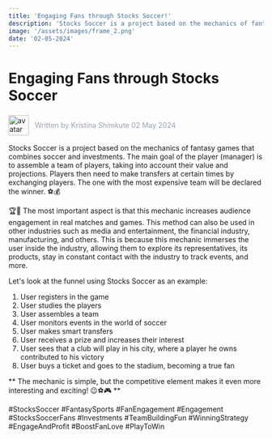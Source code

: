 ```yaml
---
title: 'Engaging Fans through Stocks Soccer!'
description: 'Stocks Soccer is a project based on the mechanics of fantasy games that combines soccer and investments. The main goal of the player (manager) is to assemble a team of players, taking into account their value and projections. Players then need to make transfers at certain times by exchanging players. The one with the most expensive team will be declared the winner. ⚽️💰'
image: '/assets/images/frame_2.png'
date: '02-05-2024'
---
```


# Engaging Fans through Stocks Soccer

<div style="display: flex; align-items: center; gap:12px">
<img src="/assets/images/kristina.png" alt="avatar" style="width:40px; height:auto; display:inlinee" /> <p style="color:#94a3b8; ">Written by Kristina Shimkute 02 May 2024</p>
</div>

Stocks Soccer is a project based on the mechanics of fantasy games that combines soccer and investments. The main goal of the player (manager) is to assemble a team of players, taking into account their value and projections. Players then need to make transfers at certain times by exchanging players. The one with the most expensive team will be declared the winner. ⚽️💰

🏆🤩 The most important aspect is that this mechanic increases audience engagement in real matches and games. This method can also be used in other industries such as media and entertainment, the financial industry, manufacturing, and others. This is because this mechanic immerses the user inside the industry, allowing them to explore its representatives, its products, stay in constant contact with the industry to track events, and more.

Let's look at the funnel using Stocks Soccer as an example:

1. User registers in the game
2. User studies the players
3. User assembles a team
4. User monitors events in the world of soccer
5. User makes smart transfers
6. User receives a prize and increases their interest
7. User sees that a club will play in his city, where a player he owns contributed to his victory
8. User buys a ticket and goes to the stadium, becoming a true fan

** The mechanic is simple, but the competitive element makes it even more interesting and exciting! 😉⚽️🎮 **

\#StocksSoccer \#FantasySports \#FanEngagement \#Engagement
\#StocksSoccerFans \#Investments \#TeamBuildingFun \#WinningStrategy \#EngageAndProfit \#BoostFanLove \#PlayToWin
